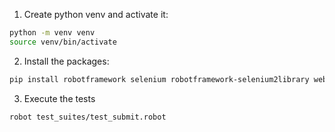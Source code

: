 1. Create python venv and activate it:
```bash
python -m venv venv
source venv/bin/activate
```
2. Install the packages:
```bash
pip install robotframework selenium robotframework-selenium2library webdrivermanager
```
3. Execute the tests
```bash
robot test_suites/test_submit.robot
```